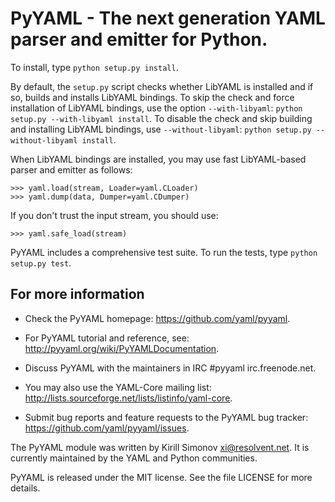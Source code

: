 # PyYAML - The next generation YAML parser and emitter for Python.

To install, type `python setup.py install`.

By default, the `setup.py` script checks whether LibYAML is installed
and if so, builds and installs LibYAML bindings.  To skip the check
and force installation of LibYAML bindings, use the option `--with-libyaml`:
`python setup.py --with-libyaml install`.  To disable the check and
skip building and installing LibYAML bindings, use `--without-libyaml`:
`python setup.py --without-libyaml install`.

When LibYAML bindings are installed, you may use fast LibYAML-based
parser and emitter as follows:

    >>> yaml.load(stream, Loader=yaml.CLoader)
    >>> yaml.dump(data, Dumper=yaml.CDumper)

If you don't trust the input stream, you should use:

    >>> yaml.safe_load(stream)

PyYAML includes a comprehensive test suite.  To run the tests, type `python setup.py test`.

## For more information

- Check the PyYAML homepage:
https://github.com/yaml/pyyaml.

- For PyYAML tutorial and reference, see:
http://pyyaml.org/wiki/PyYAMLDocumentation.

- Discuss PyYAML with the maintainers in IRC #pyyaml irc.freenode.net.

- You may also use the YAML-Core mailing list:
http://lists.sourceforge.net/lists/listinfo/yaml-core.

- Submit bug reports and feature requests to the PyYAML bug tracker:
https://github.com/yaml/pyyaml/issues.

The PyYAML module was written by Kirill Simonov <xi@resolvent.net>.
It is currently maintained by the YAML and Python communities.

PyYAML is released under the MIT license.
See the file LICENSE for more details.
